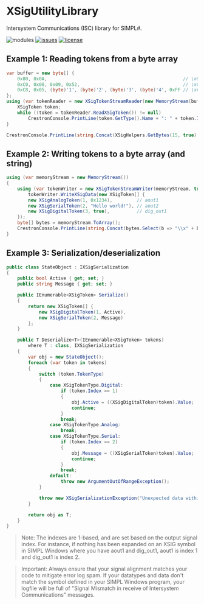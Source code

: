 # XSigUtilityLibrary
Intersystem Communications (ISC) library for SIMPL#.

![modules](https://img.shields.io/badge/S%23-Modules-brightgreen.svg) [![issues](https://img.shields.io/github/issues/bitm0de/XSigUtilityLibrary.svg?style=flat)](https://github.com/bitm0de/XSigUtilityLibrary/issues) [![license](https://img.shields.io/github/license/bitm0de/XSigUtilityLibrary.svg?style=flat)](https://github.com/bitm0de/XSigUtilityLibrary/blob/master/LICENSE)

## Example 1: Reading tokens from a byte array
```cs
var buffer = new byte[] {
    0x80, 0x0A,                                                  // \x80\x0A (Digital = 1, Index = 11)
    0xC0, 0x00, 0x09, 0x52,                                      // \xC0\x00\x09R (Analog = 1234, Index = 1)
    0xC8, 0x05, (byte)'1', (byte)'2', (byte)'3', (byte)'4', 0xFF // \xC8\x051234\xFF (Serial = "1234", Index = 6)
};
using (var tokenReader = new XSigTokenStreamReader(new MemoryStream(buffer))) {
    XSigToken token;
    while ((token = tokenReader.ReadXSigToken()) != null)
        CrestronConsole.PrintLine(token.GetType().Name + ": " + token.Index + " = " + token);
}

CrestronConsole.PrintLine(string.Concat(XSigHelpers.GetBytes(15, true).Select(b => "\\x" + b.ToString("X2")).ToArray()));
```

## Example 2: Writing tokens to a byte array (and string)
```cs
using (var memoryStream = new MemoryStream())
{
    using (var tokenWriter = new XSigTokenStreamWriter(memoryStream, true))
        tokenWriter.WriteXSigData(new XSigToken[] {
        new XSigAnalogToken(1, 0x1234),         // aout1
        new XSigSerialToken(2, "Hello world!"), // aout2
        new XSigDigitalToken(3, true),          // dig_out1
    });
    byte[] bytes = memoryStream.ToArray();
    CrestronConsole.PrintLine(string.Concat(bytes.Select(b => "\\x" + b.ToString("X2")).ToArray());
}
```

## Example 3: Serialization/deserialization
```cs
public class StateObject : IXSigSerialization
{
    public bool Active { get; set; }
    public string Message { get; set; }

    public IEnumerable<XSigToken> Serialize()
    {
        return new XSigToken[] {
            new XSigDigitalToken(1, Active),
            new XSigSerialToken(2, Message)
        };
    }

    public T Deserialize<T>(IEnumerable<XSigToken> tokens)
        where T : class, IXSigSerialization
    {
        var obj = new StateObject();
        foreach (var token in tokens)
        {
            switch (token.TokenType)
            {
                case XSigTokenType.Digital:
                    if (token.Index == 1)
                    {
                        obj.Active = ((XSigDigitalToken)token).Value;
                        continue;
                    }
                    break;
                case XSigTokenType.Analog:
                    break;
                case XSigTokenType.Serial:
                    if (token.Index == 2)
                    {
                        obj.Message = ((XSigSerialToken)token).Value;
                        continue;
                    }
                    break;
                default:
                    throw new ArgumentOutOfRangeException();
            }

            throw new XSigSerializationException("Unexpected data within XSig information.");
        }

        return obj as T;
    }
}
```

>Note: The indexes are 1-based, and are set based on the output signal index. For instance, if nothing has been expanded on an XSIG symbol in SIMPL Windows where you have aout1 and dig_out1, aout1 is index 1 and dig_out1 is index 2.

>Important: Always ensure that your signal alignment matches your code to mitigate error log spam. If your datatypes and data don't match the symbol defined in your SIMPL Windows program, your logfile will be full of "Signal Mismatch in receive of Intersystem Communications" messages.
